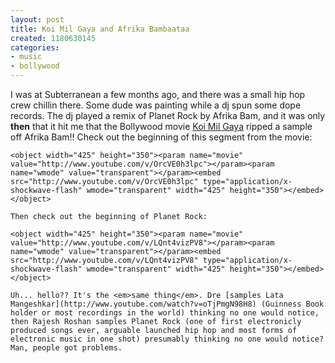 ```yaml
---
layout: post
title: Koi Mil Gaya and Afrika Bambaataa
created: 1180630145
categories:
- music
- bollywood
---
```

I was at Subterranean a few months ago, and there was a small hip hop crew chillin there. Some dude was painting while a dj spun some dope records. The dj played a remix of Planet Rock by Afrika Bam, and it was only <strong>then</strong> that it hit me that the Bollywood movie [Koi Mil Gaya](http://www.imdb.com/title/tt0254481/) ripped a sample off Afrika Bam!! Check out the beginning of this segment from the movie:

	<object width="425" height="350"><param name="movie" value="http://www.youtube.com/v/OrcVE0h3lpc"></param><param name="wmode" value="transparent"></param><embed src="http://www.youtube.com/v/OrcVE0h3lpc" type="application/x-shockwave-flash" wmode="transparent" width="425" height="350"></embed></object>

	Then check out the beginning of Planet Rock:

	<object width="425" height="350"><param name="movie" value="http://www.youtube.com/v/LQnt4vizPV8"></param><param name="wmode" value="transparent"></param><embed src="http://www.youtube.com/v/LQnt4vizPV8" type="application/x-shockwave-flash" wmode="transparent" width="425" height="350"></embed></object>

	Uh... hello?? It's the <em>same thing</em>. Dre [samples Lata Mangeshkar](http://www.youtube.com/watch?v=oTjPmgN98H8) (Guinness Book holder or most recordings in the world) thinking no one would notice, then Rajesh Roshan samples Planet Rock (one of first electronicly produced songs ever, arguable launched hip hop and most forms of electronic music in one shot) presumably thinking no one would notice? Man, people got problems.

